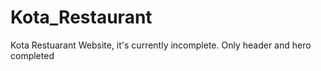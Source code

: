 # Kota_Restaurant

Kota Restuarant Website, it's currently incomplete. Only header and hero completed
